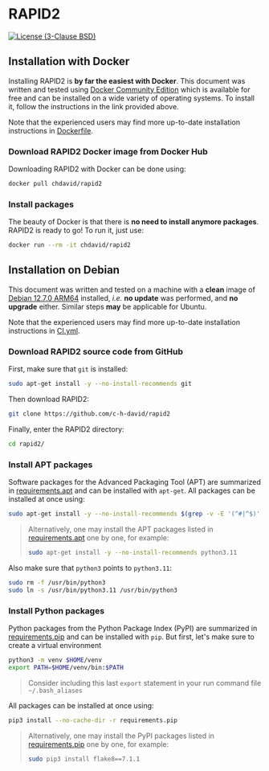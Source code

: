 # RAPID2

[![License (3-Clause BSD)](https://img.shields.io/badge/license-BSD%203--Clause-yellow.svg)](https://github.com/c-h-david/rapid2/blob/main/LICENSE)

## Installation with Docker

Installing RAPID2 is **by far the easiest with Docker**. This document was
written and tested using
[Docker Community Edition](https://www.docker.com/community-edition#/download)
which is available for free and can be installed on a wide variety of operating
systems. To install it, follow the instructions in the link provided above.

Note that the experienced users may find more up-to-date installation
instructions in
[Dockerfile](https://github.com/c-h-david/rapid2/blob/main/Dockerfile).

### Download RAPID2 Docker image from Docker Hub

Downloading RAPID2 with Docker can be done using:

```bash
docker pull chdavid/rapid2
```

### Install packages

The beauty of Docker is that there is **no need to install anymore packages**.
RAPID2 is ready to go! To run it, just use:

```bash
docker run --rm -it chdavid/rapid2
```

## Installation on Debian

This document was written and tested on a machine with a **clean** image of
[Debian 12.7.0 ARM64](https://get.debian.org/images/release/current/arm64/iso-cd/debian-12.7.0-arm64-netinst.iso)
installed, *i.e.* **no update** was performed, and **no upgrade** either.
Similar steps **may** be applicable for Ubuntu.

Note that the experienced users may find more up-to-date installation
instructions in
[CI.yml](https://github.com/c-h-david/rapid2/blob/main/.github/workflows/CI.yml).

### Download RAPID2 source code from GitHub

First, make sure that `git` is installed:

```bash
sudo apt-get install -y --no-install-recommends git
```

Then download RAPID2:

```bash
git clone https://github.com/c-h-david/rapid2
```

Finally, enter the RAPID2 directory:

```bash
cd rapid2/
```

### Install APT packages

Software packages for the Advanced Packaging Tool (APT) are summarized in
[requirements.apt](https://github.com/c-h-david/rapid2/blob/main/requirements.apt)
and can be installed with `apt-get`. All packages can be installed at once using:

```bash
sudo apt-get install -y --no-install-recommends $(grep -v -E '(^#|^$)' requirements.apt)
```

> Alternatively, one may install the APT packages listed in
> [requirements.apt](https://github.com/c-h-david/rapid2/blob/main/requirements.apt)
> one by one, for example:
>
> ```bash
> sudo apt-get install -y --no-install-recommends python3.11
> ```

Also make sure that `python3` points to `python3.11`:

```bash
sudo rm -f /usr/bin/python3
sudo ln -s /usr/bin/python3.11 /usr/bin/python3
```

### Install Python packages

Python packages from the Python Package Index (PyPI) are summarized in
[requirements.pip](https://github.com/c-h-david/rapid2/blob/main/requirements.pip)
and can be installed with `pip`. But first, let's make sure to create a
virtual environment

```bash
python3 -m venv $HOME/venv
export PATH=$HOME/venv/bin:$PATH
```

> Consider including this last `export` statement in your run command file
> `~/.bash_aliases`

All packages can be installed at once using:

```bash
pip3 install --no-cache-dir -r requirements.pip
```

> Alternatively, one may install the PyPI packages listed in
> [requirements.pip](https://github.com/c-h-david/rapid2/blob/main/requirements.pip)
> one by one, for example:
>
> ```bash
> sudo pip3 install flake8==7.1.1
> ```
